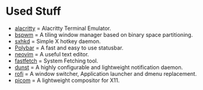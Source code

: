 # Used Stuff
- [alacritty](https://github.com/alacritty/alacritty) = Alacritty Terminal Emulator.
- [bspwm](https://github.com/baskerville/bspwm) = A tiling window manager based on binary space partitioning.
- [sxhkd](https://github.com/baskerville/sxhkd) = Simple X hotkey daemon.
- [Polybar](https://github.com/polybar/polybar) = A fast and easy to use statusbar.
- [neovim](https://www.neovim.io) = A useful text editor.
- [fastfetch](https://github.com/fastfetch-cli/fastfetch) = System Fetching tool.
- [dunst](https://github.com/dunst-project/dunst) = A highly configurable and lightweight notification daemon.
- [rofi](https://github.com/davatorium/rofi) = A window switcher, Application launcher and dmenu replacement.
- [picom](https://github.com/yshui/picom) = A lightweight compositor for X11.

